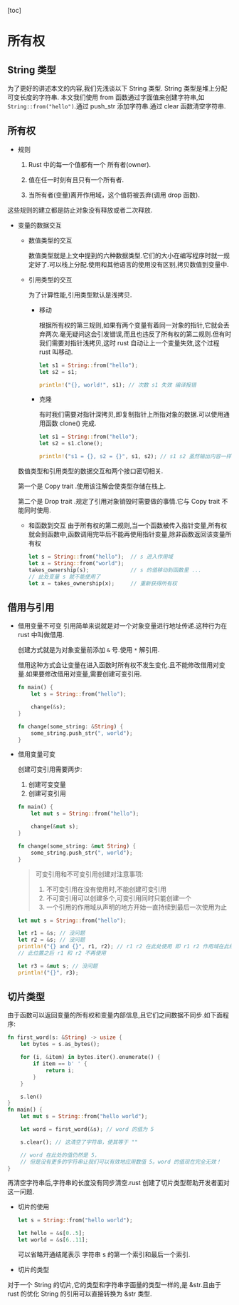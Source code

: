[toc]

# 所有权

## String 类型

为了更好的讲述本文的内容,我们先浅谈以下 String 类型. 
String 类型是堆上分配可变长度的字符串.
本文我们使用 from 函数通过字面值来创建字符串,如`String::from("hello")`.通过 push_str 添加字符串.通过 clear 函数清空字符串.

## 所有权

- 规则

  1. Rust 中的每一个值都有一个 所有者(owner).

  2. 值在任一时刻有且只有一个所有者.

  3. 当所有者(变量)离开作用域，这个值将被丢弃(调用 drop 函数).

这些规则的建立都是防止对象没有释放或者二次释放.

- 变量的数据交互

  - 数值类型的交互

    数值类型就是上文中提到的六种数据类型.它们的大小在编写程序时就一规定好了.可以栈上分配.使用和其他语言的使用没有区别,拷贝数值到变量中.

  - 引用类型的交互

    为了计算性能,引用类型默认是浅拷贝.

    - 移动

      根据所有权的第三规则,如果有两个变量有着同一对象的指针,它就会丢弃两次.毫无疑问这会引发错误,而且也违反了所有权的第二规则.但有时我们需要对指针浅拷贝,这时 rust 自动让上一个变量失效,这个过程 rust 叫移动.

      ```rust
      let s1 = String::from("hello");
      let s2 = s1;

      println!("{}, world!", s1); // 次数 s1 失效 编译报错
      ```
    - 克隆

      有时我们需要对指针深拷贝,即复制指针上所指对象的数据.可以使用通用函数 clone() 完成.

      ```rust
      let s1 = String::from("hello");
      let s2 = s1.clone();

      println!("s1 = {}, s2 = {}", s1, s2); // s1 s2 虽然输出内容一样,但是地址不同
      ```
  
  数值类型和引用类型的数据交互和两个接口密切相关.
  
  第一个是 Copy trait .使用该注解会使类型存储在栈上.
  
  第二个是 Drop trait .规定了引用对象销毁时需要做的事情.它与 Copy trait 不能同时使用.

  - 和函数到交互
    由于所有权的第二规则,当一个函数被传入指针变量,所有权就会到函数中,函数调用完毕后不能再使用指针变量,除非函数返回该变量所有权

    ```rust
    let s = String::from("hello");  // s 进入作用域
    let x = String::from("world");
    takes_ownership(s);             // s 的值移动到函数里 ...
    // 此处变量 s 就不能使用了
    let x = takes_ownership(x);     // 重新获得所有权
    ```

## 借用与引用

- 借用变量不可变
  引用简单来说就是对一个对象变量进行地址传递.这种行为在 rust 中叫做借用.

  创建方式就是为对象变量前添加 `&` 号.使用 `*` 解引用.

  借用这种方式会让变量在进入函数时所有权不发生变化.且不能修改借用对变量.如果要修改借用对变量,需要创建可变引用.

  ```rust
  fn main() {
      let s = String::from("hello");

      change(&s);
  }

  fn change(some_string: &String) {
      some_string.push_str(", world");
  }
  ```
- 借用变量可变
  
  创建可变引用需要两步:
    1. 创建可变变量
    2. 创建可变引用
  ```rust
  fn main() {
      let mut s = String::from("hello");

      change(&mut s);
  }

  fn change(some_string: &mut String) {
      some_string.push_str(", world");
  }
  ```
  
  > 可变引用和不可变引用创建对注意事项:
  > 1. 不可变引用在没有使用时,不能创建可变引用
  > 2. 不可变引用可以创建多个,可变引用同时只能创建一个
  > 3. 一个引用的作用域从声明的地方开始一直持续到最后一次使用为止

  ```rust
  let mut s = String::from("hello");

  let r1 = &s; // 没问题
  let r2 = &s; // 没问题
  println!("{} and {}", r1, r2); // r1 r2 在此处使用 即 r1 r2 作用域在此结束
  // 此位置之后 r1 和 r2 不再使用

  let r3 = &mut s; // 没问题
  println!("{}", r3);
  ```
## 切片类型

由于函数可以返回变量的所有权和变量内部信息,且它们之间数据不同步.如下面程序:

```rust
fn first_word(s: &String) -> usize {
    let bytes = s.as_bytes();

    for (i, &item) in bytes.iter().enumerate() {
        if item == b' ' {
            return i;
        }
    }

    s.len()
}
fn main() {
    let mut s = String::from("hello world");

    let word = first_word(&s); // word 的值为 5

    s.clear(); // 这清空了字符串，使其等于 ""

    // word 在此处的值仍然是 5，
    // 但是没有更多的字符串让我们可以有效地应用数值 5。word 的值现在完全无效！
}
```

再清空字符串后,字符串的长度没有同步清空.rust 创建了切片类型帮助开发者面对这一问题.

- 切片的使用

  ```rust
  let s = String::from("hello world");

  let hello = &s[0..5];
  let world = &s[6..11];
  ```

  可以省略开通结尾表示 字符串 s 的第一个索引和最后一个索引.

- 切片的类型

对于一个 String 的切片,它的类型和字符串字面量的类型一样的,是 &str.且由于 rust 的优化 String 的引用可以直接转换为 &str 类型.




